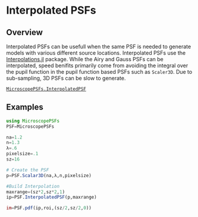 # Interpolated PSFs

## Overview 
Interpolated PSFs can be usefull when the same PSF is needed to generate models with various different source locations. 
Interpolated PSFs use the [Interpolations.jl](https://github.com/JuliaMath/Interpolations.jl) package. While the Airy and Gauss PSFs
can be interpolated, speed benifits primarily come from avoiding the integral over the pupil function in the pupil function based PSFs 
such as `Scaler3D`.  Due to sub-sampling, 3D PSFs can be slow to generate.    


[`MicroscopePSFs.InterpolatedPSF`](@ref)


## Examples

```julia
using MicroscopePSFs
PSF=MicroscopePSFs

na=1.2
n=1.3
λ=.6 
pixelsize=.1
sz=16 

# Create the PSF 
p=PSF.Scalar3D(na,λ,n,pixelsize)

#Build Interpolation
maxrange=(sz*2,sz*2,1)
ip=PSF.InterpolatedPSF(p,maxrange)

im=PSF.pdf(ip,roi,(sz/2,sz/2,0))
```


